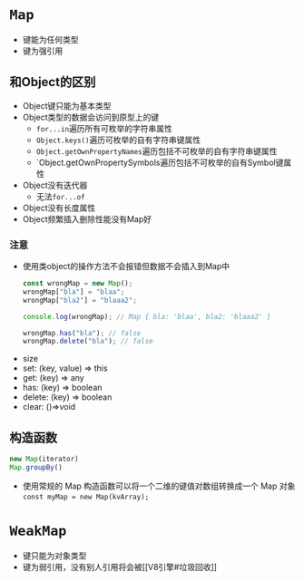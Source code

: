 # `Map`
- 键能为任何类型
- 键为强引用
## 和Object的区别
- Object键只能为基本类型
- Object类型的数据会访问到原型上的键
	- `for...in`遍历所有可枚举的字符串属性
	- `Object.keys()`遍历可枚举的自有字符串键属性
	- `Object.getOwnPropertyNames`遍历包括不可枚举的自有字符串键属性
	- `Object.getOwnPropertySymbols遍历包括不可枚举的自有Symbol键属性
- Object没有迭代器
	- 无法`for...of`
- Object没有长度属性
- Object频繁插入删除性能没有Map好
### 注意
- 使用类object的操作方法不会报错但数据不会插入到Map中
	```javascript
	const wrongMap = new Map();
	wrongMap["bla"] = "blaa";
	wrongMap["bla2"] = "blaaa2";
	
	console.log(wrongMap); // Map { bla: 'blaa', bla2: 'blaaa2' }

	wrongMap.has("bla"); // false
	wrongMap.delete("bla"); // false
	```
- size
- set: (key, value) => this
- get: (key) => any
- has: (key) => boolean
- delete: (key) => boolean
- clear: ()=>void
## 构造函数
```javascript
new Map(iterator)
Map.groupBy()
```
- 使用常规的 Map 构造函数可以将一个二维的键值对数组转换成一个 Map 对象
`const myMap = new Map(kvArray);`
# `WeakMap`
- 键只能为对象类型
- 键为弱引用，没有别人引用将会被[[V8引擎#垃圾回收]]